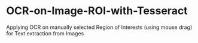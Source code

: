 # OCR-on-Image-ROI-with-Tesseract
Applying OCR on manually selected Region of Interests (using mouse drag) for Text extraction from Images
